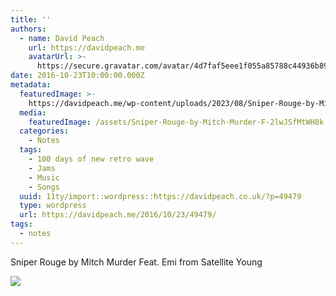 ```yaml
---
title: ''
authors:
  - name: David Peach
    url: https://davidpeach.me
    avatarUrl: >-
      https://secure.gravatar.com/avatar/4d7faf5eee1f055a85788c44936b8995eaab6dfb004e7854ec747ccb272e91ee?s=96&d=mm&r=g
date: 2016-10-23T10:00:00.000Z
metadata:
  featuredImage: >-
    https://davidpeach.me/wp-content/uploads/2023/08/Sniper-Rouge-by-Mitch-Murder-Feat.-Emi-from-Satellite-Young.jpg
  media:
    featuredImage: /assets/Sniper-Rouge-by-Mitch-Murder-F-2lwJSfMtWH8k.jpg
  categories:
    - Notes
  tags:
    - 100 days of new retro wave
    - Jams
    - Music
    - Songs
  uuid: 11ty/import::wordpress::https://davidpeach.co.uk/?p=49479
  type: wordpress
  url: https://davidpeach.me/2016/10/23/49479/
tags:
  - notes
---
```

Sniper Rouge by Mitch Murder Feat. Emi from Satellite Young

[![](/assets/Sniper-Rouge-by-Mitch-Murder-F-8qZqlkzJK2sH.jpg)](/assets/Sniper-Rouge-by-Mitch-Murder-F-8qZqlkzJK2sH.jpg)